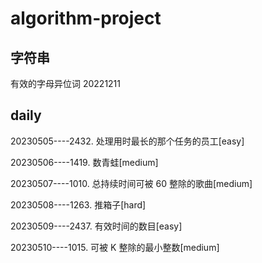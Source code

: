 # algorithm-project
## 字符串
有效的字母异位词 20221211

## daily
20230505----2432. 处理用时最长的那个任务的员工[easy]

20230506----1419. 数青蛙[medium]  

20230507----1010. 总持续时间可被 60 整除的歌曲[medium]

20230508----1263. 推箱子[hard]

20230509----2437. 有效时间的数目[easy]

20230510----1015. 可被 K 整除的最小整数[medium]

